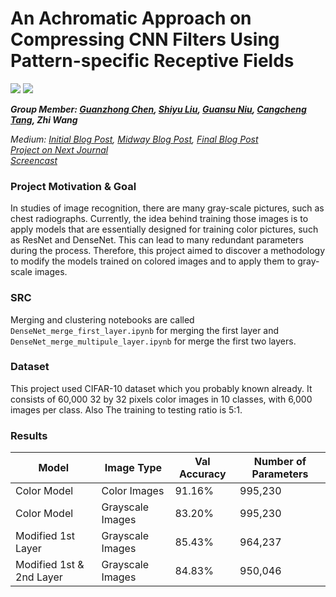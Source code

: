# An Achromatic Approach on Compressing CNN Filters Using Pattern-specific Receptive Fields
![](https://img.shields.io/badge/python-3.7+-pink.svg) ![](https://img.shields.io/badge/tensorflow-2.x-important.svg) 

***Group Member: [Guanzhong Chen](https://github.com/frank07080), [Shiyu Liu](https://github.com/shiyuliu1), [Guansu Niu](https://github.com/francesniu), [Cangcheng Tang](https://github.com/tangcc35), Zhi Wang***   


*Medium: [Initial Blog Post](https://bit.ly/3fTLp5h), [Midway Blog Post](https://bit.ly/2T534Ny), [Final Blog Post](https://bit.ly/CNN_Compression)*  
*[Project on Next Journal](https://bit.ly/NJ_CNN_Compression)*  
*[Screencast](https://youtu.be/rAFYVpmmK1Q)*  

### Project Motivation & Goal
In studies of image recognition, there are many gray-scale pictures, such as chest radiographs. Currently, the idea behind training those images is to apply models that are essentially designed for training color pictures, such as ResNet and DenseNet. This can lead to many redundant parameters during the process. Therefore, this project aimed to discover a methodology to modify the models trained on colored images and to apply them to gray-scale images.

### SRC
Merging and clustering notebooks are called `DenseNet_merge_first_layer.ipynb` for merging the first layer and `DenseNet_merge_multipule_layer.ipynb` for merge the first two layers.  

### Dataset
This project used CIFAR-10 dataset which you probably known already. It consists of 60,000 32 by 32 pixels color images in 10 classes, with 6,000 images per class. Also The training to testing ratio is 5:1.

### Results  
| Model                    | Image Type       | Val Accuracy | Number of Parameters |
|--------------------------|------------------|--------------|----------------------|
| Color Model              | Color Images     | 91.16%       | 995,230              |
| Color Model              | Grayscale Images | 83.20%       | 995,230              |
| Modified 1st Layer       | Grayscale Images | 85.43%       | 964,237              |
| Modified 1st & 2nd Layer | Grayscale Images | 84.83%       | 950,046              |
